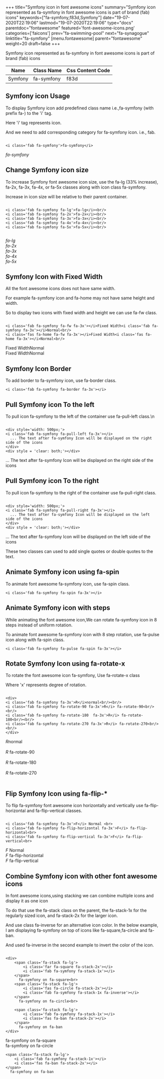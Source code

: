 +++
title="Symfony icon in font awesome icons"
summary="Symfony icon represented as fa-symfony in font awesome icons is part of brand (fab) icons"
keywords=["fa-symfony,f83d,Symfony"]
date="19-07-2020T22:19:06"
lastmod="19-07-2020T22:19:06"
type="docs"
parentdoc="fontawesome"
featured='font-awesome-icons.png'
categories=['faicons']
prev="fa-swimming-pool"
next="fa-synagogue"
linktitle="fa-symfony"
[menu.fontawesome]
parent="fontawesome"
weight=20
draft=false
+++


Symfony icon represented as fa-symfony in font awesome icons is part of brand (fab) icons

<div class='table-responsive'><table class='table'><thead><tr><th>Name</th><th>Class Name</th><th>Css Content Code</th></tr></thead><tbody><tr><td>Symfony</td><td>fa-symfony</td><td>f83d</td></tr></tbody></table></div>



## Symfony icon Usage

To display Symfony icon add predefined class name i.e.,fa-symfony (with prefix fa-) to the 'i' tag.

Here 'i' tag represents icon.

And we need to add corresponding category for fa-symfony icon. i.e., fab.


```

<i class='fab fa-symfony'>fa-symfony</i>
```

<i class='fab fa-symfony'>fa-symfony</i>




## Change Symfony icon size
To increase Symfony font awesome icon size, use the fa-lg (33% increase), fa-2x, fa-3x, fa-4x, or fa-5x classes along with icon class fa-symfony.

Increase in icon size will be relative to their parent container. 

```

<i class='fab fa-symfony fa-lg'>fa-lg</i><br/>
<i class='fab fa-symfony fa-2x'>fa-2x</i><br/>
<i class='fab fa-symfony fa-3x'>fa-3x</i><br/>
<i class='fab fa-symfony fa-4x'>fa-4x</i><br/>
<i class='fab fa-symfony fa-5x'>fa-5x</i><br/>
            
```

<i class='fab fa-symfony fa-lg'>fa-lg</i><br/>
<i class='fab fa-symfony fa-2x'>fa-2x</i><br/>
<i class='fab fa-symfony fa-3x'>fa-3x</i><br/>
<i class='fab fa-symfony fa-4x'>fa-4x</i><br/>
<i class='fab fa-symfony fa-5x'>fa-5x</i><br/>
            



## Symfony Icon with Fixed Width 

All the font awesome icons does not have same width.

For example fa-symfony icon and fa-home may not have same height and width.

So to display two icons with fixed width and height we can use fa-fw class.


```

<i class='fab fa-symfony fa-fw fa-3x'></i>Fixed Width<i class='fab fa-symfony fa-3x'></i>Normal<br/>
<i class='fas fa-home fa-fw fa-3x'></i>Fixed Width<i class='fas fa-home fa-3x'></i>Normal<br/>
```

<i class='fab fa-symfony fa-fw fa-3x'></i>Fixed Width<i class='fab fa-symfony fa-3x'></i>Normal<br/>
<i class='fas fa-home fa-fw fa-3x'></i>Fixed Width<i class='fas fa-home fa-3x'></i>Normal<br/>



## Symfony Icon Border 

To add border to fa-symfony icon, use fa-border class.


```
<i class='fab fa-symfony fa-border fa-3x'></i>

```
<i class='fab fa-symfony fa-border fa-3x'></i>





## Pull Symfony icon To the left

To pull icon fa-symfony to the left of the container use fa-pull-left class.\n

```

<div style='width: 500px;'>
<i class='fab fa-symfony fa-pull-left fa-3x'></i>
  ... The text after fa-symfony Icon will be displayed on the right side of the icons
</div>
<div style = 'clear: both;'></div>
```

<div style='width: 500px;'>
<i class='fab fa-symfony fa-pull-left fa-3x'></i>
  ... The text after fa-symfony Icon will be displayed on the right side of the icons
</div>
<div style = 'clear: both;'></div>




## Pull Symfony icon To the right
To pull icon fa-symfony to the right of the container use fa-pull-right class.

```

<div style='width: 500px;'>
<i class='fab fa-symfony fa-pull-right fa-3x'></i>
  ... The text after fa-symfony Icon will be displayed on the left side of the icons
</div>
<div style = 'clear: both;'></div>
```

<div style='width: 500px;'>
<i class='fab fa-symfony fa-pull-right fa-3x'></i>
  ... The text after fa-symfony Icon will be displayed on the left side of the icons
</div>
<div style = 'clear: both;'></div>

These two classes can used to add single quotes or double quotes to the text.


## Animate Symfony icon using fa-spin
To animate font awesome fa-symfony icon, use fa-spin class.

```
<i class='fab fa-symfony fa-spin fa-3x'></i>
```
<i class='fab fa-symfony fa-spin fa-3x'></i>




## Animate Symfony icon with steps
While animating the font awesome icon,We can rotate fa-symfony icon in 8 steps instead of uniform rotation.

To animate font awesome fa-symfony icon with 8 step rotation, use fa-pulse icon along with fa-spin class.


```
<i class='fab fa-symfony fa-pulse fa-spin fa-3x'></i>

```
<i class='fab fa-symfony fa-pulse fa-spin fa-3x'></i>





## Rotate Symfony Icon using fa-rotate-x
To rotate the font awesome icon fa-symfony, Use fa-rotate-x class

Where 'x' represents degree of rotation.


```

<div>
<i class='fab fa-symfony fa-3x'>R</i>normal<br/><br/>
<i class='fab fa-symfony fa-rotate-90 fa-3x'>R</i> fa-rotate-90<br/><br/> 
<i class='fab fa-symfony fa-rotate-180  fa-3x'>R</i> fa-rotate-180<br/><br/> 
<i class='fab fa-symfony fa-rotate-270 fa-3x'>R</i> fa-rotate-270<br/><br/>
</div>
```

<div>
<i class='fab fa-symfony fa-3x'>R</i>normal<br/><br/>
<i class='fab fa-symfony fa-rotate-90 fa-3x'>R</i> fa-rotate-90<br/><br/> 
<i class='fab fa-symfony fa-rotate-180  fa-3x'>R</i> fa-rotate-180<br/><br/> 
<i class='fab fa-symfony fa-rotate-270 fa-3x'>R</i> fa-rotate-270<br/><br/>
</div>




## Flip Symfony Icon using fa-flip-*
To flip fa-symfony font awesome icon horizontally and vertically use fa-flip-horizontal and fa-flip-vertical classes. 

```

<i class='fab fa-symfony fa-3x'>F</i> Normal <br>
<i class='fab fa-symfony fa-flip-horizontal fa-3x'>F</i> fa-flip-horizontal<br>
<i class='fab fa-symfony fa-flip-vertical fa-3x'>F</i> fa-flip-vertical<br>
```

<i class='fab fa-symfony fa-3x'>F</i> Normal <br>
<i class='fab fa-symfony fa-flip-horizontal fa-3x'>F</i> fa-flip-horizontal<br>
<i class='fab fa-symfony fa-flip-vertical fa-3x'>F</i> fa-flip-vertical<br>




## Combine Symfony icon with other font awesome icons
In font awesome icons,using stacking we can combine multiple icons and display it as one icon 

To do that use the fa-stack class on the parent, the fa-stack-1x for the regularly sized icon, and fa-stack-2x for the larger icon.

And use class fa-inverse for an alternative icon color. 
In the below example, I am displaying fa-symfony on top of icons like fa-square,fa-circle and fa-ban.

And used fa-inverse in the second example to invert the color of the icon.

```

<div>
    <span class='fa-stack fa-lg'>
        <i class='far fa-square fa-stack-2x'></i>
        <i class='fab fa-symfony fa-stack-1x'></i>
    </span>
      fa-symfony on fa-square<br>
    <span class='fa-stack fa-lg'>
        <i class='fas fa-circle fa-stack-2x'></i>
        <i class='fab fa-symfony fa-stack-1x fa-inverse'></i>
    </span>
      fa-symfony on fa-circle<br>

    <span class='fa-stack fa-lg'>
        <i class='fab fa-symfony fa-stack-1x'></i>
        <i class='fas fa-ban fa-stack-2x'></i>
    </span>
      fa-symfony on fa-ban
</div>
```

<div>
    <span class='fa-stack fa-lg'>
        <i class='far fa-square fa-stack-2x'></i>
        <i class='fab fa-symfony fa-stack-1x'></i>
    </span>
      fa-symfony on fa-square<br>
    <span class='fa-stack fa-lg'>
        <i class='fas fa-circle fa-stack-2x'></i>
        <i class='fab fa-symfony fa-stack-1x fa-inverse'></i>
    </span>
      fa-symfony on fa-circle<br>

    <span class='fa-stack fa-lg'>
        <i class='fab fa-symfony fa-stack-1x'></i>
        <i class='fas fa-ban fa-stack-2x'></i>
    </span>
      fa-symfony on fa-ban
</div>






